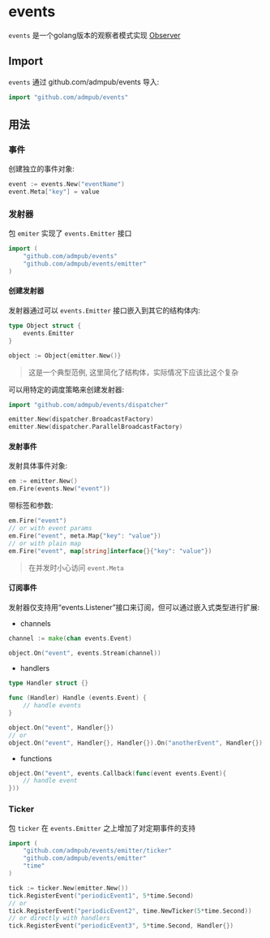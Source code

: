 events
===========

`events` 是一个golang版本的观察者模式实现 [Observer](https://en.wikipedia.org/wiki/Observer_pattern)

Import
------

`events` 通过 github.com/admpub/events 导入:
```go
import "github.com/admpub/events"
```

用法
-----

### 事件

创建独立的事件对象:
```go
event := events.New("eventName")
event.Meta["key"] = value
```

### 发射器

包 `emiter` 实现了 `events.Emitter` 接口
```go
import (
	"github.com/admpub/events"
	"github.com/admpub/events/emitter"
)
```

#### 创建发射器

发射器通过可以 `events.Emitter` 接口嵌入到其它的结构体内:
```go
type Object struct {
	events.Emitter
}

object := Object{emitter.New()}
```
> 这是一个典型范例,
> 这里简化了结构体，实际情况下应该比这个复杂

可以用特定的调度策略来创建发射器:
```go
import "github.com/admpub/events/dispatcher"
```

``` go
emitter.New(dispatcher.BroadcastFactory)
emitter.New(dispatcher.ParallelBroadcastFactory)
```

#### 发射事件

发射具体事件对象:

```go
em := emitter.New()
em.Fire(events.New("event"))
```

带标签和参数:
```go
em.Fire("event")
// or with event params
em.Fire("event", meta.Map{"key": "value"})
// or with plain map
em.Fire("event", map[string]interface{}{"key": "value"})
````
> 在并发时小心访问 `event.Meta`

#### 订阅事件

发射器仅支持用“events.Listener”接口来订阅，但可以通过嵌入式类型进行扩展:

* channels
```go
channel := make(chan events.Event)

object.On("event", events.Stream(channel))
```
* handlers
```go
type Handler struct {}

func (Handler) Handle (events.Event) {
	// handle events
}

object.On("event", Handler{})
// or
object.On("event", Handler{}, Handler{}).On("anotherEvent", Handler{})
```
* functions
```go
object.On("event", events.Callback(func(event events.Event){
	// handle event
}))
```

### Ticker
包 `ticker` 在 `events.Emitter` 之上增加了对定期事件的支持

```go
import (
	"github.com/admpub/events/emitter/ticker"
	"github.com/admpub/events/emitter"
	"time"
)
```

```go
tick := ticker.New(emitter.New())
tick.RegisterEvent("periodicEvent1", 5*time.Second)
// or
tick.RegisterEvent("periodicEvent2", time.NewTicker(5*time.Second))
// or directly with handlers
tick.RegisterEvent("periodicEvent3", 5*time.Second, Handler{})
```
